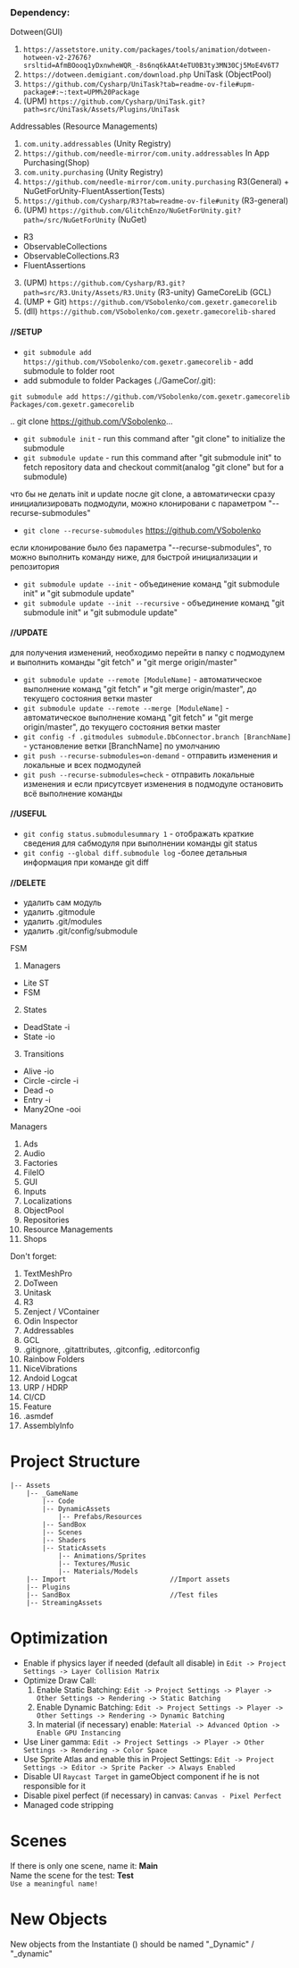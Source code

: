 ### Dependency:
Dotween(GUI)
 1. `https://assetstore.unity.com/packages/tools/animation/dotween-hotween-v2-27676?srsltid=AfmBOooq1yDxnwheWQR_-8s6nq6kAAt4eTU0B3ty3MN30Cj5MoE4V6T7`
 2. `https://dotween.demigiant.com/download.php`
UniTask (ObjectPool)
 1. `https://github.com/Cysharp/UniTask?tab=readme-ov-file#upm-package#:~:text=UPM%20Package`
 2. (UPM) `https://github.com/Cysharp/UniTask.git?path=src/UniTask/Assets/Plugins/UniTask`
    
Addressables (Resource Managements)
 1. `com.unity.addressables` (Unity Registry)
 2. `https://github.com/needle-mirror/com.unity.addressables`
In App Purchasing(Shop)
 1. `com.unity.purchasing` (Unity Registry)
 2. `https://github.com/needle-mirror/com.unity.purchasing`
R3(General) + NuGetForUnity-FluentAssertion(Tests)
 1. `https://github.com/Cysharp/R3?tab=readme-ov-file#unity` (R3-general)
 2. (UPM) `https://github.com/GlitchEnzo/NuGetForUnity.git?path=/src/NuGetForUnity` (NuGet)
   - R3
   - ObservableCollections
   - ObservableCollections.R3
   - FluentAssertions
 3. (UPM) `https://github.com/Cysharp/R3.git?path=src/R3.Unity/Assets/R3.Unity` (R3-unity)
GameCoreLib (GCL)
 1. (UMP + Git) `https://github.com/VSobolenko/com.gexetr.gamecorelib`
 2. (dll) `https://github.com/VSobolenko/com.gexetr.gamecorelib-shared`

#### //SETUP
- `git submodule add https://github.com/VSobolenko/com.gexetr.gamecorelib` - add submodule to folder root
- add submodule to folder Packages (./GameCor/.git):
```
git submodule add https://github.com/VSobolenko/com.gexetr.gamecorelib Packages/com.gexetr.gamecorelib
```

.. git clone https://github.com/VSobolenko...
- `git submodule init` - run this command after "git clone" to initialize the submodule 
- `git submodule update` - run this command after "git submodule init" to fetch repository data and checkout commit(analog "git clone" but for a submodule)

что бы не делать init и update после git clone, а автоматически сразу инициализировать подмодули, можно клонировани с параметром "--recurse-submodules"
- `git clone --recurse-submodules` https://github.com/VSobolenko

если клонирование было без параметра "--recurse-submodules", то можно выполнить команду ниже, для быстрой инициализации и репозитория
- `git submodule update --init` - объединение команд "git submodule init" и "git submodule update"
- `git submodule update --init --recursive` - объединение команд "git submodule init" и "git submodule update"

#### //UPDATE
для получения изменений, необходимо перейти в папку с подмодулем и выполнить команды "git fetch" и "git merge origin/master"
- `git submodule update --remote [ModuleName]` - автоматическое выполнение команд "git fetch" и "git merge origin/master", до текущего состояния ветки master
- `git submodule update --remote --merge [ModuleName]` - автоматическое выполнение команд "git fetch" и "git merge origin/master", до текущего состояния ветки master
- `git config -f .gitmodules submodule.DbConnector.branch [BranchName]` - установление ветки [BranchName] по умолчанию
- `git push --recurse-submodules=on-demand` - отправить изменения и локальные и всех подмодулей
- `git push --recurse-submodules=check` - отправить локальные изменения и если присутсвует изменения в подмодуле остановить всё выполнение команды

#### //USEFUL
- `git config status.submodulesummary 1` - отображать краткие сведения для сабмодуля при выполнении команды git status
- `git config --global diff.submodule log` -более детальныя информация при команде git diff

#### //DELETE
- удалить сам модуль
- удалить .gitmodule
- удалить .git/modules
- удалить .git/config/submodule

FSM
1. Managers
 - Lite ST
 - FSM
2. States
 - DeadState -i
 - State -io
3. Transitions
 - Alive -io
 - Circle -circle -i
 - Dead -o
 - Entry -i
 - Many2One -ooi

Managers
1. Ads 
2. Audio
3. Factories
4. FileIO
5. GUI
6. Inputs 
7. Localizations
8. ObjectPool
9. Repositories
10. Resource Managements
11. Shops

Don't forget:
1. TextMeshPro
2. DoTween
3. Unitask
4. R3
5. Zenject / VContainer
6. Odin Inspector
7. Addressables
8. GCL
9. .gitignore, .gitattributes, .gitconfig, .editorconfig
10. Rainbow Folders
12. NiceVibrations
13. Andoid Logcat
14. URP / HDRP
15. CI/CD
16. Feature
17. .asmdef
18. AssemblyInfo

# Project Structure
    |-- Assets
        |-- _GameName
        	|-- Code
            |-- DynamicAssets
            	|-- Prefabs/Resources
            |-- SandBox
            |-- Scenes
            |-- Shaders
            |-- StaticAssets
            	|-- Animations/Sprites
            	|-- Textures/Music
            	|-- Materials/Models
        |-- Import           				//Import assets
        |-- Plugins
        |-- SandBox          				//Test files
        |-- StreamingAssets

# Optimization
 - Enable if physics layer if needed (default all disable) in `Edit -> Project Settings -> Layer Collision Matrix`
 - Optimize Draw Call: 
    1. Enable Static Batching: `Edit -> Project Settings -> Player -> Other Settings -> Rendering -> Static Batching`
    2. Enable Dynamic Batching: `Edit -> Project Settings -> Player -> Other Settings -> Rendering -> Dynamic Batching`
    3. In material (if necessary) enable: `Material -> Advanced Option -> Enable GPU Instancing`
 - Use Liner gamma: `Edit -> Project Settings -> Player -> Other Settings -> Rendering -> Color Space`
 - Use Sprite Atlas and enable this in Project Settings: `Edit -> Project Settings -> Editor -> Sprite Packer -> Always Enabled`
 - Disable UI `Raycast Target` in gameObject component if he is not responsible for it
 - Disable pixel perfect (if necessary) in canvas: `Canvas - Pixel Perfect`
 - Managed code stripping

 # Scenes
If there is only one scene, name it: **Main** <br>
Name the scene for the test: **Test** <br>
`Use a meaningful name!`

# New Objects
 New objects from the Instantiate () should be named "_Dynamic" / "_dynamic"